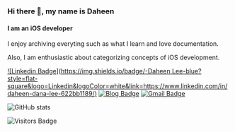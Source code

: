 ### Hi there 👋, my name is Daheen
#### I am an iOS developer

I enjoy archiving everyting such as what I learn and love documentation.

Also, I am enthusiastic about categorizing concepts of iOS development.

[![Linkedin Badge](https://img.shields.io/badge/-Daheen Lee-blue?style=flat-square&logo=Linkedin&logoColor=white&link=https://www.linkedin.com/in/daheen-dana-lee-622bb1189/)](https://www.linkedin.com/in/daheen-dana-lee-622bb1189/)
[![Blog Badge](https://img.shields.io/badge/-Blog-green?style=flat-square&link=https://daheenallwhite.github.io/)](https://daheenallwhite.github.io/)
[![Gmail Badge](https://img.shields.io/badge/-allwhite.dev@gmail.com-c14438?style=flat-square&logo=Gmail&logoColor=white&link=mailto:kanna6501@gmail.com)](mailto:allwhite.dev@gmail.com)

![GitHub stats](https://github-readme-stats.vercel.app/api?username=daheenallwhite&show_icons=true&count_private=true)  


![Visitors Badge](https://visitor-badge.laobi.icu/badge?page_id=daheenallwhite.daheenallwhite)
